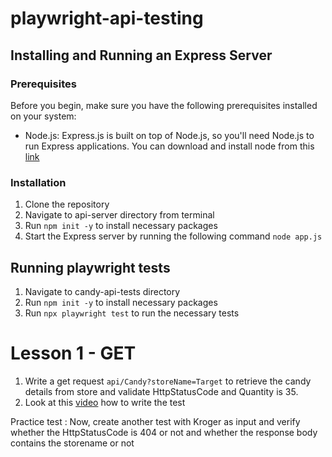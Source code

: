 # playwright-api-testing

## Installing and Running an Express Server

### Prerequisites
Before you begin, make sure you have the following prerequisites installed on your system:

- Node.js: Express.js is built on top of Node.js, so you'll need Node.js to run Express applications. You can download and install node from this [link](https://nodejs.org/en/download)


### Installation
1. Clone the repository
2. Navigate to api-server directory from terminal
3. Run `npm init -y` to install necessary packages
4. Start the Express server by running the following command `node app.js`

## Running playwright tests

1. Navigate to candy-api-tests directory
2. Run `npm init -y` to install necessary packages
3. Run `npx playwright test` to run the necessary tests   


# Lesson 1 - GET

1. Write a get request `api/Candy?storeName=Target` to retrieve the candy details from store and validate HttpStatusCode and Quantity is 35.
2. Look at this [video](https://youtu.be/P9s8ENoN80M) how to write the test

Practice test : Now, create another test with Kroger as input and verify whether the HttpStatusCode is 404 or not and whether the response body contains the storename or not

